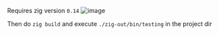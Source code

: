 Requires zig version `0.14`
![image](https://github.com/user-attachments/assets/a7da90c3-810b-4d69-9c95-cd7725cbdf2b)

Then do `zig build` and execute `./zig-out/bin/testing` in the project dir
